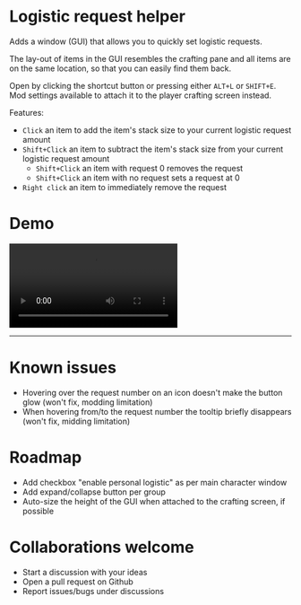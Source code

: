 # Logistic request helper

Adds a window (GUI) that allows you to quickly set logistic requests.

The lay-out of items in the GUI resembles the crafting pane and all items are on the same location, so that you can easily find them back.

Open by clicking the shortcut button or pressing either `ALT+L` or `SHIFT+E`. Mod settings available to attach it to the player crafting screen instead.

Features:

-   `Click` an item to add the item's stack size to your current logistic request amount
-   `Shift+Click` an item to subtract the item's stack size from your current logistic request amount
    -   `Shift+Click` an item with request 0 removes the request
    -   `Shift+Click` an item with no request sets a request at 0
-   `Right click` an item to immediately remove the request

# Demo

![demo](https://i.imgur.com/bJrUoM7.mp4)

---

# Known issues

-   Hovering over the request number on an icon doesn't make the button glow (won't fix, modding limitation)
-   When hovering from/to the request number the tooltip briefly disappears (won't fix, midding limitation)

# Roadmap

-   Add checkbox "enable personal logistic" as per main character window
-   Add expand/collapse button per group
-   Auto-size the height of the GUI when attached to the crafting screen, if possible

# Collaborations welcome

-   Start a discussion with your ideas
-   Open a pull request on Github
-   Report issues/bugs under discussions
